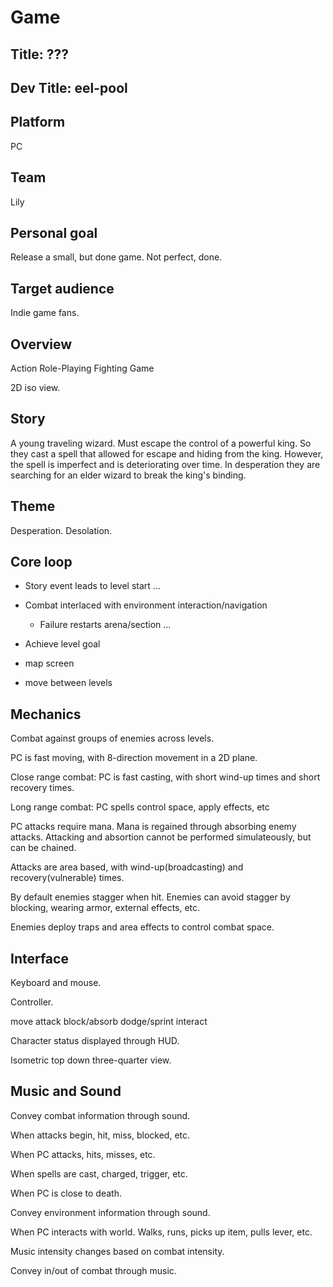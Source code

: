 # Game

## Title: ???
## Dev Title: eel-pool

## Platform

PC

## Team

Lily

## Personal goal

Release a small, but done game. Not perfect, done.

## Target audience

Indie game fans.

## Overview

Action Role-Playing Fighting Game

2D iso view.

## Story

A young traveling wizard. Must escape the control of a powerful king.
So they cast a spell that allowed for escape and hiding from the king.
However, the spell is imperfect and is deteriorating over time.
In desperation they are searching for an elder wizard to break the king's binding.

## Theme

Desperation. Desolation.

## Core loop

- Story event leads to level start
...
- Combat interlaced with environment interaction/navigation
  - Failure restarts arena/section
...
- Achieve level goal

- map screen
- move between levels

## Mechanics

Combat against groups of enemies across levels.

PC is fast moving, with 8-direction movement in a 2D plane.

Close range combat: PC is fast casting, with short wind-up times and short recovery times.

Long range combat: PC spells control space, apply effects, etc

PC attacks require mana.
Mana is regained through absorbing enemy attacks.
Attacking and absortion cannot be performed simulateously, but can be chained.

Attacks are area based, with wind-up(broadcasting) and recovery(vulnerable) times.

By default enemies stagger when hit.
Enemies can avoid stagger by blocking, wearing armor, external effects, etc.

Enemies deploy traps and area effects to control combat space.

## Interface

Keyboard and mouse.

Controller.

move
attack
block/absorb
dodge/sprint
interact

Character status displayed through HUD.

Isometric top down three-quarter view.

## Music and Sound

Convey combat information through sound.

When attacks begin, hit, miss, blocked, etc.

When PC attacks, hits, misses, etc.

When spells are cast, charged, trigger, etc.

When PC is close to death.

Convey environment information through sound.

When PC interacts with world. Walks, runs, picks up item, pulls lever, etc.

Music intensity changes based on combat intensity.

Convey in/out of combat through music.


